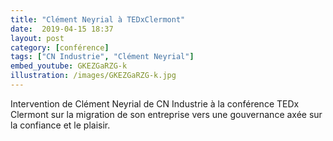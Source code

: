 ```yaml
---
title: "Clément Neyrial à TEDxClermont"
date:  2019-04-15 18:37
layout: post
category: [conférence]
tags: ["CN Industrie", "Clément Neyrial"]
embed_youtube: GKEZGaRZG-k
illustration: /images/GKEZGaRZG-k.jpg
---
```


Intervention de Clément Neyrial de CN Industrie à la conférence TEDx Clermont sur la migration de son entreprise vers une gouvernance axée sur la confiance et le plaisir.
